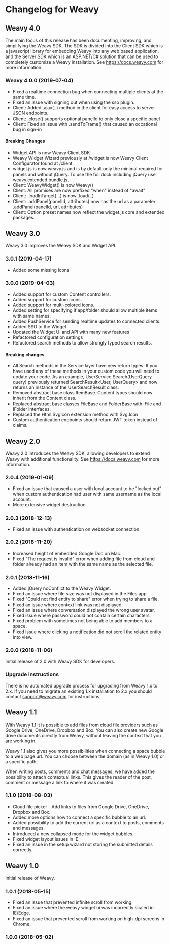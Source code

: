 # Changelog for Weavy

## Weavy 4.0

The main focus of this release has been documenting, improving, and simplifying the Weavy SDK. The 
SDK is divided into the Client SDK which is a javascript library for embedding Weavy into any web 
based application, and the Server SDK which is an ASP.NET/C# solution that can be used to completely 
customize a Weavy installation. See https://docs.weavy.com for more information.

### Weavy 4.0.0 (2019-07-04)

* Fixed a realtime connection bug when connecting multiple clients at the same time.
* Fixed an issue with signing out when using the sso plugin.
* Client: Added .ajax(..) method in the client for easy access to server JSON endpoints.
* Client: .close() supports optional panelId to only close a specific panel
* Client: Fixed an issue with .sendToFrame() that caused an occational bug in sign-in 

#### Breaking Changes

* Widget API is now Weavy Client SDK
* Weavy Widget Wizard previously at /widget is now Weavy Client Configurator found at /client.
* widget.js is now weavy.js and is by default only the minimal required for panels and without jQuery. 
  To use the full dock including jQuery use weavy.extended.bundle.js.
* Client: WeavyWidget() is now Weavy()
* Client: All promises are now prefixed "when" instead of "await"
* Client: .loadInTarget(...) is now .load(..)
* Client: .addPanel(panelId, attributes) now has the url as a parameter .addPanel(panelId, url, attributes)
* Client: Option preset names now reflect the widget.js core and extended packages.

## Weavy 3.0

Weavy 3.0 improves the Weavy SDK and Widget API.

### 3.0.1 (2019-04-17)

* Added some missing icons

### 3.0.0 (2019-04-03)

* Added support for custom Content controllers.
* Added support for custom icons.
* Added support for multi-colored icons.
* Added setting for specifying if app/folder should allow multiple items with same names.
* Added PushService for sending realtime updates to connected clients.
* Added SSO to the Widget
* Updated the Widget UI and API with many new features
* Refactored configuration settings
* Refactored search methods to allow strongly typed search results.

#### Breaking changes

* All Search methods in the Service layer have new return types. If you have used any of these 
  methods in your custom code you will need to update your code. As an example, 
  UserService.Search(UserQuery query) previously returned SearchResult<User, UserQuery> and now 
  returns an instance of the UserSearchResult class.
* Removed abstract base class ItemBase. Content types should now inherit from the Content class.
* Replaced abstract base classes FileBase and FolderBase with IFile and IFolder interfaces.
* Replaced the Html.SvgIcon extension method with Svg.Icon
* Custom authentication endpoints should return JWT token instead of claims.

## Weavy 2.0

Weavy 2.0 introduces the Weavy SDK, allowing developers to extend Weavy with additional 
functionality. See https://docs.weavy.com for more information.

### 2.0.4 (2019-01-09)

* Fixed an issue that caused a user with local account to be "locked out" when custom 
  authentication had user with same username as the local account.
* More extensive widget destruction

### 2.0.3 (2018-12-13)

* Fixed an issue with authentication on websocket connection.

### 2.0.2 (2018-11-20)

* Increased height of embedded Google Doc on Mac.
* Fixed "The request is invalid" error when adding file from cloud and folder already had an item 
  with the same name as the selected file.

### 2.0.1 (2018-11-16)

* Added jQuery noConflict to the Weavy Widget.
* Fixed an issue where file size was not displayed in the Files app.
* Fixed "Could not find entity to share" error when trying to share a file.
* Fixed an issue where context link was not displayed.
* Fixed an issue where conversation displayed the wrong user avatar.
* Fixed issue where password could not contain certain characters.
* Fixed problem with sometimes not being able to add members to a space.
* Fixed issue where clicking a notification did not scroll the related entity into view.

### 2.0.0 (2018-11-06)

Initial release of 2.0 with Weavy SDK for developers.

### Upgrade instructions

There is no automated upgrade process for upgrading from Weavy 1.x to 2.x. 
If you need to migrate an existing 1.x installation to 2.x you should contact support@weavy.com for 
instructions.

## Weavy 1.1

With Weavy 1.1 it is possible to add files from cloud file providers such as Google Drive, OneDrive, 
Dropbox and Box. You can also create new Google drive documents directly from Weavy, without leaving
the context that you are working in.

Weavy 1.1 also gives you more possibilities when connecting a space bubble to a web page url. You
can choose between the domain (as in Weavy 1.0) or a specific path.

When writing posts, comments and chat messages, we have added the possibility to attach contextual 
links. This gives the reader of the post, comment or message a link to where it was created.

### 1.1.0 (2018-08-03)

* Cloud file picker - Add links to files from Google Drive, OneDrive, Dropbox and Box.
* Added more options how to connect a specific bubble to an url.
* Added possibility to add the current url as a context to posts, comments and messages.
* Introduced a new collapsed mode for the widget bubbles.
* Fixed widget layout issues in IE.
* Fixed an issue in the setup wizard not storing the submitted details correctly.

## Weavy 1.0

Initial release of Weavy.

### 1.0.1 (2018-05-15)

* Fixed an issue that prevented infinite scroll from working.
* Fixed an issue where the weavy widget ui was incorrectly scaled in IE/Edge.
* Fixed an issue that prevented scroll from working on high-dpi screens in Chrome.

### 1.0.0 (2018-05-02)
